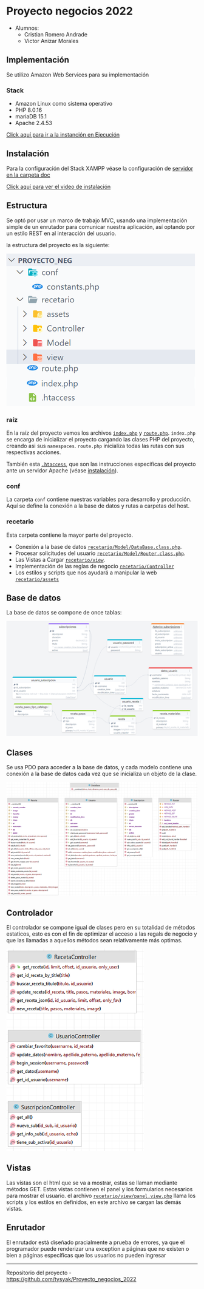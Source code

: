 # Proyecto negocios 2022

+ Alumnos:
  + Cristian Romero Andrade
  + Victor Anizar Morales

## Implementación

Se utilizo Amazon Web Services para su implementación

### Stack

+ Amazon Linux como sistema operativo
+ PHP 8.0.16
+ mariaDB 15.1
+ Apache 2.4.53

[Click aquí para ir a la instanción en Ejecución](http://ec2-3-135-63-147.us-east-2.compute.amazonaws.com/) 

## Instalación

Para la configuración del Stack XAMPP véase la configuración de [servidor en la carpeta doc](docs/Servidor/README.md)

[Click aquí para ver el video de instalación](https://drive.google.com/file/d/1eQzedCKyAIe5GolCBDo6TZyv6n_paDU9/view?usp=sharing)

## Estructura

Se optó por usar un marco de trabajo MVC, usando una implementación simple de un enrutador para comunicar nuestra
aplicación, así optando por un estilo REST en al interacción del usuario.

la estructura del proyecto es la siguiente:

![mvc](./docs/img/mvc.png)

### raíz

En la raíz del proyecto vemos los archivos [`index.php`](index.php) y [`route.php`](route.php). `index.php` se encarga de inicializar el proyecto cargando
las clases PHP del proyecto, creando asi sus `namespaces`. `route.php`
inicializa todas las rutas con sus respectivas acciones.

También esta [`.htaccess`](.htaccess), que son las instrucciones especificas del proyecto ante un servidor Apache (véase [instalación](#instalación)).

### conf

La carpeta `conf` contiene nuestras variables para desarrollo y producción.
Aquí se define la conexión a la base de datos y rutas a carpetas del host.

### recetario

Esta carpeta contiene la mayor parte del proyecto.

+ Conexión a la base de datos [`recetario/Model/DataBase.class.php`](recetario/Model/DataBase.class.php).
+ Procesar solicitudes del usuario [`recetario/Model/Router.class.php`](recetario/Controller).
+ Las Vistas a Cargar [`recetario/view`](recetario/view/).
+ Implementación de las reglas de negocio [`recetario/Controller`](recetario/Controller/)
+ Los estilos y scripts que nos ayudará a manipular la web [`recetario/assets`](recetario/assets/)

## Base de datos

La base de datos se compone de once tablas:

![er](./docs/img/er.png)

## Clases

Se usa PDO para acceder a la base de datos, y cada modelo contiene una conexión a la base de datos cada vez que
se inicializa un objeto de la clase.

![clases](./docs/img/clases.png)

## Controlador

El controlador se compone igual de clases pero en su totalidad de métodos estaticos,
esto es con el fin de optimizar el acceso a las regals de negocio y que las llamadas
a aquellos métodos sean relativamente más optimas.

![controller](./docs/img/controller.png)


## Vistas

Las vistas son el html que se va a mostrar, estas se llaman mediante métodos GET.
Estas vistas contienen el panel y los formularios necesarios para mostrar el usuario.
el archivo [`recetario/view/panel.view.php`](recetario/view/panel.view.php) llama los
scripts y los estilos en definidos, en este archivo se cargan las demás vistas.

## Enrutador

El enrutador está diseñado pracialmente a prueba de errores, ya que el programador puede
renderizar una exception a páginas que no existen o bien a páginas específicas que los usuarios
no pueden ingresar

---

Repositorio del proyecto - <https://github.com/tysyak/Proyecto_negocios_2022>
